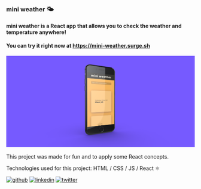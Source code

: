 ### mini weather 🌤
#### mini weather is a React app that allows you to check the weather and temperature anywhere!
#### You can try it right now at https://mini-weather.surge.sh

![mini weather is a React app that allows you to check the weather and temperature anywhere!](https://github.com/abelareiza/mini-weather/blob/main/mini-weather_mockup.png)

This project was made for fun and to apply some React concepts.

Technologies used for this project: HTML / CSS / JS / React ⚛

[<img src='https://cdn.jsdelivr.net/npm/simple-icons@3.0.1/icons/github.svg' alt='github' height='40'>](https://github.com/abelareiza)
[<img src='https://cdn.jsdelivr.net/npm/simple-icons@3.0.1/icons/linkedin.svg' alt='linkedin' height='40'>](https://www.linkedin.com/in/https://www.linkedin.com/in/abel-areiza//)
[<img src='https://cdn.jsdelivr.net/npm/simple-icons@3.0.1/icons/twitter.svg' alt='twitter' height='40'>](https://twitter.com/https://twitter.com/Enjuavel)
